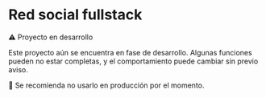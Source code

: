 # Red social fullstack

⚠️ Proyecto en desarrollo

Este proyecto aún se encuentra en fase de desarrollo. 
Algunas funciones pueden no estar completas, y el comportamiento puede cambiar sin previo aviso.

🚧 Se recomienda no usarlo en producción por el momento.

